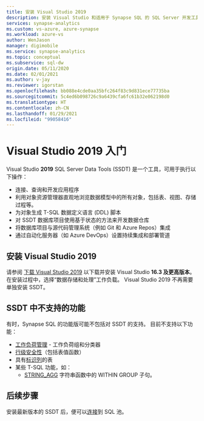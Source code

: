 ```yaml
---
title: 安装 Visual Studio 2019
description: 安装 Visual Studio 和适用于 Synapse SQL 的 SQL Server 开发工具 (SSDT)
services: synapse-analytics
ms.custom: vs-azure, azure-synapse
ms.workload: azure-vs
author: WenJason
manager: digimobile
ms.service: synapse-analytics
ms.topic: conceptual
ms.subservice: sql-dw
origin.date: 05/11/2020
ms.date: 02/01/2021
ms.author: v-jay
ms.reviewer: igorstan
ms.openlocfilehash: bb088e4cde0aa35bfc264f83c9d831ece77735ba
ms.sourcegitcommit: 5c4ed6b098726c9a6439cfa6fc61b32e062198d0
ms.translationtype: HT
ms.contentlocale: zh-CN
ms.lasthandoff: 01/29/2021
ms.locfileid: "99058416"
---
```

# <a name="getting-started-with-visual-studio-2019"></a>Visual Studio 2019 入门

Visual Studio **2019** SQL Server Data Tools (SSDT) 是一个工具，可用于执行以下操作：

- 连接、查询和开发应用程序
- 利用对象资源管理器直观地浏览数据模型中的所有对象，包括表、视图、存储过程等。
- 为对象生成 T-SQL 数据定义语言 (DDL) 脚本
- 对 SSDT 数据库项目使用基于状态的方法来开发数据仓库
- 将数据库项目与源代码管理系统（例如 Git 和 Azure Repos）集成
- 通过自动化服务器（如 Azure DevOps）设置持续集成和部署管道

## <a name="install-visual-studio-2019"></a>安装 Visual Studio 2019

请参阅 [下载 Visual Studio 2019](https://visualstudio.microsoft.com/downloads/) 以下载并安装 Visual Studio **16.3 及更高版本**。 在安装过程中，选择“数据存储和处理”工作负载。 Visual Studio 2019 不再需要单独安装 SSDT。

## <a name="unsupported-features-in-ssdt"></a>SSDT 中不支持的功能

有时，Synapse SQL 的功能版可能不包括对 SSDT 的支持。 目前不支持以下功能：


- [工作负荷管理](sql-data-warehouse-workload-management.md) - 工作负荷组和分类器
- [行级安全性](https://docs.microsoft.com/sql/relational-databases/security/row-level-security?toc=/synapse-analytics/sql-data-warehouse/toc.json&bc=/synapse-analytics/sql-data-warehouse/breadcrumb/toc.json&view=azure-sqldw-latest)（包括表值函数）
- 具有[标识列](https://docs.microsoft.com/sql/t-sql/statements/create-table-transact-sql-identity-property?view=sql-server-ver15)的表
- 某些 T-SQL 功能，如：
   - [STRING_AGG](https://docs.microsoft.com/sql/t-sql/functions/string-agg-transact-sql?view=sqlallproducts-allversions) 字符串函数中的 WITHIN GROUP 子句。

## <a name="next-steps"></a>后续步骤

安装最新版本的 SSDT 后，便可以[连接](sql-data-warehouse-query-visual-studio.md)到 SQL 池。
